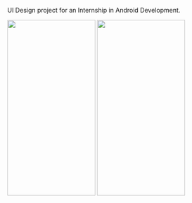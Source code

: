 UI Design project for an Internship in Android Development. 

<img src="https://user-images.githubusercontent.com/75077134/151699197-ef95cbf6-7969-40c3-9ffa-e3277282a90d.png"  width="200" height="400" />
<img src="https://user-images.githubusercontent.com/75077134/151699197-ef95cbf6-7969-40c3-9ffa-e3277282a90d.png"  width="200" height="400" />
